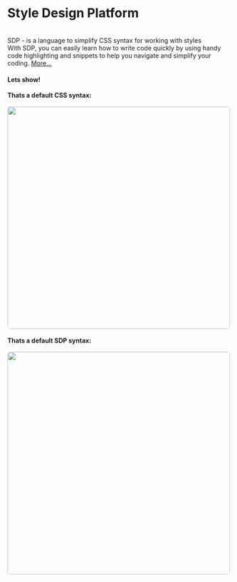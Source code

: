 <h1>Style Design Platform</h1>
<br>
SDP - is a language to simplify CSS syntax for working with styles
<br>
With SDP, you can easily learn how to write code quickly by using handy code highlighting and snippets to help you navigate and simplify your coding. <a href="https://dev.yurba.me/cl/sdp/docs">More...</a>
<br>
<h4 style="font-weight: bold">Lets show!</h4>
<span style="font-weight: bold">Thats a default CSS syntax:</span>
<br><br>
<img  style="border-radius: 5px; width: 500px;" src="https://user-images.githubusercontent.com/115047953/229337556-b3691cec-ff51-4e57-85b8-0182f90d846e.png">
<br><br>
<span style="font-weight: bold">Thats a default SDP syntax:</span>
<br><br>
<img  style="border-radius: 5px; width: 500px;" src="https://user-images.githubusercontent.com/115047953/229337578-c4937ba5-56bb-4e16-96b4-5adfc2523385.png">
